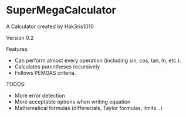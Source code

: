 # SuperMegaCalculator
A Calculator created by Hak3ris1010

Version 0.2

Features:
- Can perform almost every operation (including sin, cos, tan, ln, etc.).
- Calculates parentheses recursively
- Follows PEMDAS criteria.

TODOS:
- More error detection
- More acceptable options when writing equation
- Mathematical formulas (differecials, Taylor formulas, limits...)
